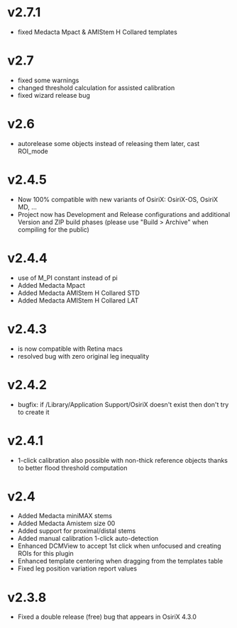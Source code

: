 # v2.7.1
* fixed Medacta Mpact & AMIStem H Collared templates

# v2.7
* fixed some warnings
* changed threshold calculation for assisted calibration
* fixed wizard release bug

# v2.6
* autorelease some objects instead of releasing them later, cast ROI_mode

# v2.4.5
* Now 100% compatible with new variants of OsiriX: OsiriX-OS, OsiriX MD, ...
* Project now has Development and Release configurations and additional Version and ZIP build phases (please use "Build > Archive" when compiling for the public)

# v2.4.4
* use of M_PI constant instead of pi
* Added Medacta Mpact
* Added Medacta AMIStem H Collared STD
* Added Medacta AMIStem H Collared LAT

# v2.4.3
* is now compatible with Retina macs
* resolved bug with zero original leg inequality

# v2.4.2
* bugfix: if /Library/Application Support/OsiriX doesn't exist then don't try to create it

# v2.4.1
* 1-click calibration also possible with non-thick reference objects thanks to better flood threshold computation

# v2.4
* Added Medacta miniMAX stems
* Added Medacta Amistem size 00
* Added support for proximal/distal stems
* Added manual calibration 1-click auto-detection
* Enhanced DCMView to accept 1st click when unfocused and creating ROIs for this plugin
* Enhanced template centering when dragging from the templates table
* Fixed leg position variation report values

# v2.3.8
* Fixed a double release (free) bug that appears in OsiriX 4.3.0